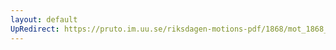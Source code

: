 ```yaml
---
layout: default
UpRedirect: https://pruto.im.uu.se/riksdagen-motions-pdf/1868/mot_1868__ak__294/mot_1868__ak__294-004.pdf
---
```

